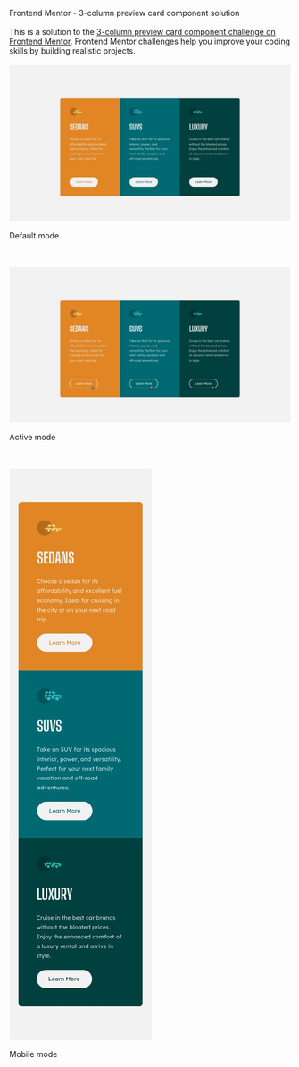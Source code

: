 Frontend Mentor - 3-column preview card component solution
</br>
</br>
This is a solution to the [3-column preview card component challenge on Frontend Mentor](https://www.frontendmentor.io/challenges/3column-preview-card-component-pH92eAR2-). Frontend Mentor challenges help you improve your coding skills by building realistic projects. 
</br>
</br>
<img src="design/desktop.jpg" alt="default mode" style="text-align:center;">  
<p>Default mode</p>
</br>
</br>
<img src="design/active.jpg" alt="active mode" style="text-align:center;">  
<p>Active mode</p>
</br>
</br>
<img src="design/mobile.jpg" alt="mobile mode" style="text-align:center;">  
<p>Mobile mode</p>
